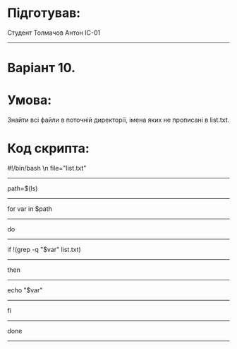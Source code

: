 Підготував:
=====================
Студент Толмачов Антон ІС-01
***
Варіант 10.
=====================
Умова: 
=====================
Знайти всі файли в поточній директорії, імена яких не прописані в list.txt.

Код скрипта:
=====================
#!/bin/bash
\n
file="list.txt" 
***
path=$(ls) 
***
for var in $path 
***
do 
***
if !(grep -q "$var" list.txt) 
***
then 
***
echo "$var" 
***
fi 
***
done 
***
